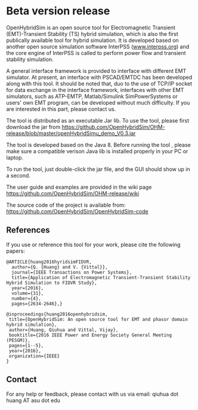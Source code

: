 # Beta version release
OpenHybridSim is an open source tool for Electromagnetic Transient (EMT)-Transient Stability (TS) hybrid simulation, which is also the first publically available tool for hybrid simulation. It is developed based on another open source simulation software InterPSS (www.interpss.org) and the core engine of InterPSS is called to perform power flow and transient stability simulation. 

A general interface framework is provided to interface with different EMT simulator. At present, an interface with PSCAD/EMTDC has been developed along with this tool. It should be noted that, duo to the use of TCP/IP socket for data exchange in the interface framework,  interfaces with other EMT simulators, such as ATP-EMTP, Matlab/Simulink SimPowerSystems or users' own EMT program, can be developed without much difficulty. If you are interested in this part, please contact us.

The tool is distributed as an executable Jar lib. To use the tool, please first download the jar from https://github.com/OpenHybridSim/OHM-release/blob/master/openHybridSimu_demo_V0.3.jar

The tool is developed based on the Java 8. Before running the tool , please make sure a compatible verison Java lib is installed properly in your PC or laptop.

To run the tool, just double-click the jar file, and the GUI should show up in a second.

The user guide and examples are provided in the wiki page
https://github.com/OpenHybridSim/OHM-release/wiki

The source code of the project is available from: https://github.com/OpenHybridSim/OpenHybridSim-code

## References
If you use or reference this tool for your work, please cite the following papers:
```
@ARTICLE{huang2016hyridsimFIDVR,
  author={Q. {Huang} and V. {Vittal}},
  journal={IEEE Transactions on Power Systems}, 
  title={Application of Electromagnetic Transient-Transient Stability Hybrid Simulation to FIDVR Study}, 
  year={2016},
  volume={31},
  number={4},
  pages={2634-2646},}
 ```
 ```
 @inproceedings{huang2016openhybridsim,
  title={OpenHybridSim: An open source tool for EMT and phasor domain hybrid simulation},
  author={Huang, Qiuhua and Vittal, Vijay},
  booktitle={2016 IEEE Power and Energy Society General Meeting (PESGM)},
  pages={1--5},
  year={2016},
  organization={IEEE}
}
```

## Contact
For any help or feedback, please contact with us via email: qiuhua dot huang AT asu dot edu
